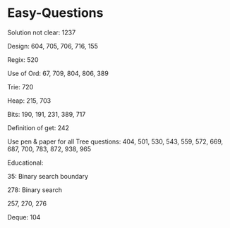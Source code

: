 # Easy-Questions

Solution not clear:
1237

Design:
604, 705, 706, 716, 155

Regix:
520

Use of Ord:
67, 709, 804, 806, 389

Trie:
720

Heap:
215, 703

Bits:
190, 191, 231, 389, 717

Definition of get:
242

Use pen & paper for all Tree questions: 404, 501, 530, 543, 559, 572, 669, 687, 700, 783, 872, 938, 965

Educational:

35: Binary search boundary 

278: Binary search 

257, 270, 276

Deque:
104
